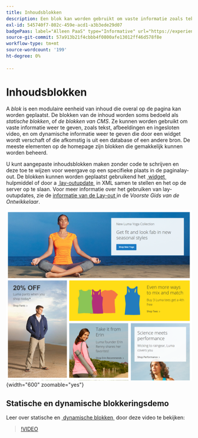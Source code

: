 ```yaml
---
title: Inhoudsblokken
description: Een blok kan worden gebruikt om vaste informatie zoals tekst, beelden, ingebedde video, en dynamische informatie te tonen.
exl-id: 545740f7-802c-459e-acd1-a3b3ede29d07
badgePaas: label="Alleen PaaS" type="Informative" url="https://experienceleague.adobe.com/nl/docs/commerce/user-guides/product-solutions" tooltip="Is alleen van toepassing op Adobe Commerce op Cloud-projecten (door Adobe beheerde PaaS-infrastructuur) en op projecten in het veld."
source-git-commit: 57a913b21f4cbbb4f0800afe13012ff46d578f8e
workflow-type: tm+mt
source-wordcount: '199'
ht-degree: 0%

---
```


# Inhoudsblokken

A _blok_ is een modulaire eenheid van inhoud die overal op de pagina kan worden geplaatst. De blokken van de inhoud worden soms bedoeld als _statische blokken_, of _de blokken van CMS_. Ze kunnen worden gebruikt om vaste informatie weer te geven, zoals tekst, afbeeldingen en ingesloten video, en om dynamische informatie weer te geven die door een widget wordt verschaft of die afkomstig is uit een database of een andere bron. De meeste elementen op de homepage zijn blokken die gemakkelijk kunnen worden beheerd.

U kunt aangepaste inhoudsblokken maken zonder code te schrijven en deze toe te wijzen voor weergave op een specifieke plaats in de paginalay-out. De blokken kunnen worden geplaatst gebruikend het [&#x200B; widget &#x200B;](widget-static-block.md) hulpmiddel of door a [&#x200B; lay-outupdate &#x200B;](layout-updates.md) in XML samen te stellen en het op de server op te slaan. Voor meer informatie over het gebruiken van lay-outupdates, zie de [ informatie van de Lay-out ][1] in de _Voorste Gids van de Ontwikkelaar_.

![&#x200B; Blokken op de homepage van de steekproefopslag &#x200B;](./assets/storefront-blocks-home-page.png){width="600" zoomable="yes"}

## Statische en dynamische blokkeringsdemo

Leer over statische en [&#x200B; dynamische blokken &#x200B;](dynamic-blocks.md) door deze video te bekijken:

>[!VIDEO](https://video.tv.adobe.com/v/343783?quality=12&learn=on)

[1]: https://developer.adobe.com/commerce/frontend-core/guide/layouts/
